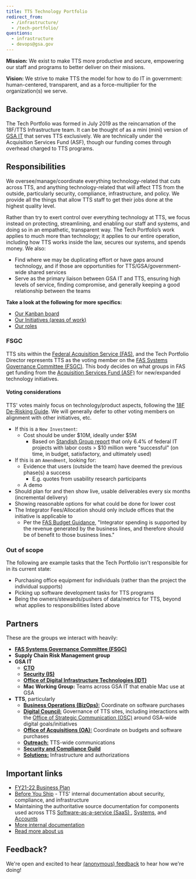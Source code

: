 ```yaml
---
title: TTS Technology Portfolio
redirect_from:
  - /infrastructure/
  - /tech-portfolio/
questions:
  - infrastructure
  - devops@gsa.gov
---
```


**Mission:** We exist to make TTS more productive and secure, empowering our staff and programs to better deliver on their missions.

**Vision:** We strive to make TTS the model for how to do IT in government: human-centered, transparent, and as a force-multiplier for the organization(s) we serve.

## Background

The Tech Portfolio was formed in July 2019 as the reincarnation of the 18F/TTS Infrastructure team. It can be thought of as a mini (mini) version of [GSA IT](https://www.gsa.gov/about-us/organization/gsa-it) that serves TTS exclusively. We are technically under the Acquisition Services Fund (ASF), though our funding comes through overhead charged to TTS programs.

## Responsibilities

We oversee/manage/coordinate everything technology-related that cuts across TTS, and anything technology-related that will affect TTS from the outside, particularly security, compliance, infrastructure, and policy. We provide all the things that allow TTS staff to get their jobs done at the highest quality level.

Rather than try to exert control over everything technology at TTS, we focus instead on protecting, streamlining, and enabling our staff and systems, and doing so in an empathetic, transparent way. The Tech Portfolio’s work applies to much more than technology; it applies to our entire operation, including how TTS works inside the law, secures our systems, and spends money. We also:

- Find where we may be duplicating effort or have gaps around technology, and if those are opportunities for TTS/GSA/government-wide shared services
- Serve as the primary liaison between GSA IT and TTS, ensuring high levels of service, finding compromise, and generally keeping a good relationship between the teams

**Take a look at the following for more specifics:**

- [Our Kanban board](https://github.com/orgs/18F/projects/11?fullscreen=true)
- [Our Initiatives (areas of work)](https://github.com/18F/tts-tech-portfolio/labels?q=i%3A)
- [Our roles](https://github.com/18F/tts-tech-portfolio/blob/main/how_we_work/roles.md#readme)

### FSGC

TTS sits within the [Federal Acquisition Service (FAS)](https://www.gsa.gov/about-us/organization/federal-acquisition-service), and the Tech Portfolio Director represents TTS as the voting member on the [FAS Systems Governance Committee (FSGC)](https://sites.google.com/a/gsa.gov/fas-systems-governance/). This body decides on what groups in FAS get funding from the [Acquisition Services Fund (ASF)](https://www.gsa.gov/reference/reports/budget-performance/annual-reports/agency-financial-report-2012/managements-discussion-and-analysis/financial-statements-analysis-and-summary/financial-results-by-major-fund-acquisition-services-fund) for new/expanded technology initiatives.

#### Voting considerations

TTS' votes mainly focus on technology/product aspects, following the [18F De-Risking Guide](https://derisking-guide.18f.gov/federal-field-guide/). We will generally defer to other voting members on alignment with other initiatives, etc.

- If this is a `New Investment`:
  - Cost should be under $10M, ideally under $5M
    - Based on [Standish Group report](https://www.brookings.edu/blog/techtank/2015/08/25/doomed-challenges-and-solutions-to-government-it-projects/) that only 6.4% of federal IT projects with labor costs > $10 million were "successful" (on time, in budget, satisfactory, and ultimately used)
- If this is an `Amendment`, looking for:
  - Evidence that users (outside the team) have deemed the previous phase(s) a success
    - E.g. quotes from usability research participants
  - A demo
- Should plan for and then show live, usable deliverables every six months (incremental delivery)
- Showing reasonable options for what could be done for lower cost
- The Integrator Fees/Allocation should only include offices that the initiative is applicable to
  - Per the [FAS Budget Guidance](https://docs.google.com/document/d/1mjX6c_dpWv23LUZZwY6TSUYeujKsSGXUls0KfiHDo5A/edit#bookmark=id.t9nyz1qly4fy), "Integrator spending is supported by the revenue generated by the business lines, and therefore should be of benefit to those business lines."

### Out of scope

The following are example tasks that the Tech Portfolio isn't responsible for in its current state:

- Purchasing office equipment for individuals (rather than the project the individual supports)
- Picking up software development tasks for TTS programs
- Being the owners/stewards/pushers of data/metrics for TTS, beyond what applies to responsibilities listed above

## Partners

These are the groups we interact with heavily:

- [**FAS Systems Governance Committee (FSGC)**](#fsgc)
- **Supply Chain Risk Management group**
- **GSA IT**
  - [**CTO**](https://tech.gsa.gov/team/)
  - [**Security (IS)**](https://insite.gsa.gov/services-and-offices/staff-offices/office-of-gsa-it/gsa-it-organizations/chief-information-security-officer-ciso)
  - [**Office of Digital Infrastructure Technologies (IDT)**](https://insite.gsa.gov/services-and-offices/staff-offices/office-of-gsa-it/gsa-it-organizations/office-of-the-deputy-cio/office-of-digital-infrastructure-technologies-idt)
  - **Mac Working Group:** Teams across GSA IT that enable Mac use at GSA
- **TTS**, particularly
  - [**Business Operations (BizOps):**]({{site.baseurl}}/bizops/) Coordinate on software purchases
  - [**Digital Council:**]({{site.baseurl}}/digital-council/) Governance of TTS sites, including interactions with the [Office of Strategic Communication (OSC)](https://www.gsa.gov/about-us/organization/office-of-strategic-communication) around GSA-wide digital goals/initiatives
  - [**Office of Acquisitions (OA):**]({{site.baseurl}}/oa/) Coordinate on budgets and software purchases
  - [**Outreach:**]({{site.baseurl}}/outreach/) TTS-wide communications
  - [**Security and Compliance Guild**](https://github.com/18F/Security-Compliance)
  - [**Solutions:**]({{site.baseurl}}/office-of-products-and-programs/) Infrastructure and authorizations

## Important links

- [FY21-22 Business Plan](https://docs.google.com/document/d/1D8NjruISqW6A9rXu6EBN28JWyHyjHjGM/edit)
- [Before You Ship](https://before-you-ship.18f.gov/) - TTS' internal documentation about security, compliance, and infrastructure
- Maintaining the authoritative source documentation for components used across TTS [Software-as-a-service (SaaS) ](https://docs.google.com/spreadsheets/d/12pfcEIEXaJTjIKex-3wnI89erIvgKf9B_XpGkDl6qsM/edit#gid=0), [Systems](https://docs.google.com/spreadsheets/d/12pfcEIEXaJTjIKex-3wnI89erIvgKf9B_XpGkDl6qsM/edit#gid=1235102795), and [Accounts](https://docs.google.com/spreadsheets/d/1DedSCiU9AsCAAVvAFZT0_Ii7AFIKlI-JNifzlpHNbDg/edit#gid=0)
- [More internal documentation](https://github.com/18F/tts-tech-portfolio/wiki/Documents-for-TTS-Tech-Porfolio)
- [Read more about us](https://github.com/18F/tts-tech-portfolio/blob/main/README.md#readme)

## Feedback?

We're open and excited to hear [(anonymous) feedback](https://docs.google.com/forms/d/e/1FAIpQLSeVEH_l46flYCCQRl351KhID77XPCw5ulsQPh0iFqfRig2hxA/viewform) to hear how we're doing!
